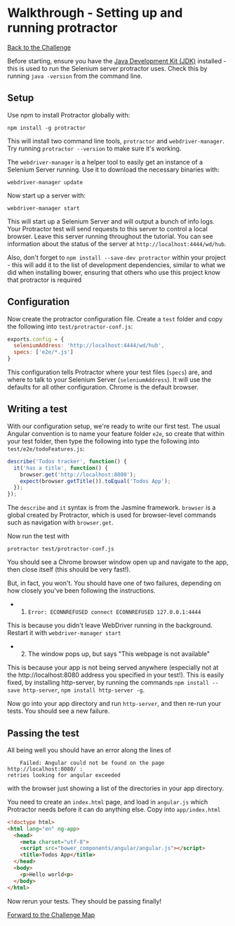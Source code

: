 # Walkthrough - Setting up and running protractor

[Back to the Challenge](../09_protractor.md)

Before starting, ensure you have the [Java Development Kit (JDK)](http://www.oracle.com/technetwork/java/javase/downloads/index.html) installed - this is used to run the Selenium server protractor uses. Check this by running `java -version` from the command line.

## Setup

Use npm to install Protractor globally with:

    npm install -g protractor

This will install two command line tools, `protractor` and `webdriver-manager`. Try running `protractor --version` to make sure it's working.

The `webdriver-manager` is a helper tool to easily get an instance of a Selenium Server running. Use it to download the necessary binaries with:

    webdriver-manager update

Now start up a server with:

    webdriver-manager start

This will start up a Selenium Server and will output a bunch of info logs. Your Protractor test will send requests to this server to control a local browser. Leave this server running throughout the tutorial. You can see information about the status of the server at `http://localhost:4444/wd/hub`.

Also, don't forget to `npm install --save-dev protractor` within your project - this will add it to the list of development dependencies, similar to what we did when installing bower, ensuring that others who use this project know that protractor is required

## Configuration

Now create the protractor configuration file. Create a `test` folder and copy the following into `test/protractor-conf.js`:

```js
exports.config = {
  seleniumAddress: 'http://localhost:4444/wd/hub',
  specs: ['e2e/*.js']
}
```

This configuration tells Protractor where your test files (`specs`) are, and where to talk to your Selenium Server (`seleniumAddress`). It will use the defaults for all other configuration. Chrome is the default browser.

## Writing a test

With our configuration setup, we're ready to write our first test. The usual Angular convention is to name your feature folder `e2e`, so create that within your test folder, then type the following into type the following into `test/e2e/todoFeatures.js`:

```javascript
describe('Todos tracker', function() {
  it('has a title', function() {
    browser.get('http://localhost:8080');
    expect(browser.getTitle()).toEqual('Todos App');
  });
});
```

The `describe` and `it` syntax is from the Jasmine framework. `browser` is a global created by Protractor, which is used for browser-level commands such as navigation with `browser.get`.

Now run the test with

    protractor test/protractor-conf.js

You should see a Chrome browser window open up and navigate to the app, then close itself (this should be very fast!).

But, in fact, you won't. You should have one of two failures, depending on how closely you've been following the instructions.

* 1) `Error: ECONNREFUSED connect ECONNREFUSED 127.0.0.1:4444`

This is because you didn't leave WebDriver running in the background. Restart it with `webdriver-manager start`

* 2) The window pops up, but says "This webpage is not available"

This is because your app is not being served anywhere (especially not at the http://localhost:8080 address you specified in your test!). This is easily fixed, by installing http-server, by running the commands `npm install --save http-server`, `npm install http-server -g`.

Now go into your app directory and run `http-server`, and then re-run your tests. You should see a new failure.

## Passing the test

All being well you should have an error along the lines of

```
    Failed: Angular could not be found on the page http://localhost:8080/ :
retries looking for angular exceeded

```
with the browser just showing a list of the directories in your app directory.

You need to create an `index.html` page, and load in `angular.js` which
Protractor needs before it can do anything else. Copy into `app/index.html`

```html
<!doctype html>
<html lang="en" ng-app>
  <head>
    <meta charset="utf-8">
    <script src="bower_components/angular/angular.js"></script>
    <title>Todos App</title>
  </head>
  <body>
    <p>Hello world<p>
  </body>
</html>
```

Now rerun your tests. They should be passing finally!

[Forward to the Challenge Map](../00_challenge_map.md)
